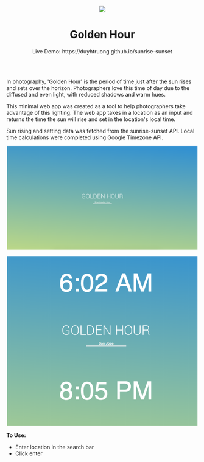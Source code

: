 <p align='center'><img src='./assets/mockup_golden.png' width='500'></p>
<h1 align='center'>Golden Hour</h1>
<p align='center'>Live Demo: https://duyhtruong.github.io/sunrise-sunset</p>

</br>
</br>

<p>
In photography, 'Golden Hour' is the period of time just after the sun rises and sets over the horizon. 
					Photographers love this time of day due to the diffused and even light, with reduced shadows and warm hues. 
</p>
<p>
						This minimal web app was created as a tool to help photographers take advantage of this lighting. The web
						app takes in a location as an input and returns the time the sun will rise and set in the location's local time.
</p>
<p>
						Sun rising and setting data was fetched from the sunrise-sunset API. Local time calculations were completed
						using Google Timezone API.
</p>

<p align='center'><img src='./assets/body2_golden.png' width='500'></p>
<p align='center'><img src='./assets/body_golden.png' width='500'></p>
<p>
<strong>To Use:</strong>
</p>					
					<ul>
						<li>Enter location in the search bar</li>
						<li>Click enter</li>
					</ul>
